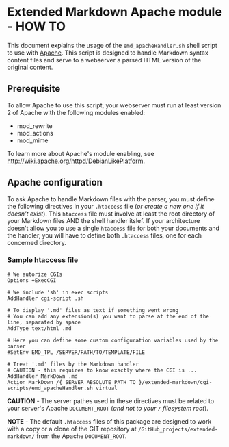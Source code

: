 Extended Markdown Apache module - HOW TO
========================================


This document explains the usage of the `emd_apacheHandler.sh` shell script to use with [Apache](http://www.apache.org/).
This script is designed to handle Markdown syntax content files and serve to a webserver a parsed HTML
version of the original content.


## Prerequisite

To allow Apache to use this script, your webserver must run at least version 2 of Apache with the following modules
enabled:

-   mod\_rewrite
-   mod\_actions
-   mod\_mime

To learn more about Apache's module enabling, see <http://wiki.apache.org/httpd/DebianLikePlatform>.


## Apache configuration

To ask Apache to handle Markdown files with the parser, you must define the following directives in your
`.htaccess` file (*or create a new one if it doesn't exist*). This `htaccess` file must involve at least 
the root directory of your Markdown files AND the shell handler itslef. If your architecture doesn't allow
you to use a single `htaccess` file for both your documents and the handler, you will have to define both
`.htaccess` files, one for each concerned directory.


### Sample htaccess file

    # We autorize CGIs
    Options +ExecCGI

    # We include 'sh' in exec scripts
    AddHandler cgi-script .sh

    # To display '.md' files as text if something went wrong
    # You can add any extension(s) you want to parse at the end of the line, separated by space
    AddType text/html .md

    # Here you can define some custom configuration variables used by the parser
    #SetEnv EMD_TPL /SERVER/PATH/TO/TEMPLATE/FILE

    # Treat '.md' files by the Markdown handler
    # CAUTION - this requires to know exactly where the CGI is ...
    AddHandler MarkDown .md
    Action MarkDown /{ SERVER ABSOLUTE PATH TO }/extended-markdown/cgi-scripts/emd_apacheHandler.sh virtual


**CAUTION** - The server pathes used in these directives must be related to your server's Apache
`DOCUMENT_ROOT` (*and not to your `/` filesystem root*).

**NOTE** - The default `.htaccess` files of this package are designed to work with a copy or a clone
of the GIT repository at `/GitHub_projects/extended-markdown/` from the Apache `DOCUMENT_ROOT`.
